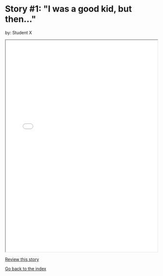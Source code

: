 # Story #1: "I was a good kid, but then..."
by: Student X


<iframe src="stories/1.html" height="700px" width="100%"> </iframe>

[Review this story]("www.weather.com")

[Go back to the index]("./index.md")
